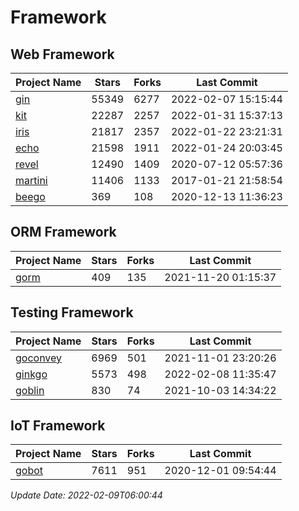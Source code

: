 # Framework

## Web Framework
| Project Name | Stars | Forks | Last Commit |
| ------------ | ----- | ----- | ----------- |
| [gin](https://github.com/gin-gonic/gin) | 55349 | 6277 | 2022-02-07 15:15:44 |
| [kit](https://github.com/go-kit/kit) | 22287 | 2257 | 2022-01-31 15:37:13 |
| [iris](https://github.com/kataras/iris) | 21817 | 2357 | 2022-01-22 23:21:31 |
| [echo](https://github.com/labstack/echo) | 21598 | 1911 | 2022-01-24 20:03:45 |
| [revel](https://github.com/revel/revel) | 12490 | 1409 | 2020-07-12 05:57:36 |
| [martini](https://github.com/go-martini/martini) | 11406 | 1133 | 2017-01-21 21:58:54 |
| [beego](https://github.com/astaxie/beego) | 369 | 108 | 2020-12-13 11:36:23 |

## ORM Framework
| Project Name | Stars | Forks | Last Commit |
| ------------ | ----- | ----- | ----------- |
| [gorm](https://github.com/jinzhu/gorm) | 409 | 135 | 2021-11-20 01:15:37 |

## Testing Framework
| Project Name | Stars | Forks | Last Commit |
| ------------ | ----- | ----- | ----------- |
| [goconvey](https://github.com/smartystreets/goconvey) | 6969 | 501 | 2021-11-01 23:20:26 |
| [ginkgo](https://github.com/onsi/ginkgo) | 5573 | 498 | 2022-02-08 11:35:47 |
| [goblin](https://github.com/franela/goblin) | 830 | 74 | 2021-10-03 14:34:22 |

## IoT Framework
| Project Name | Stars | Forks | Last Commit |
| ------------ | ----- | ----- | ----------- |
| [gobot](https://github.com/hybridgroup/gobot) | 7611 | 951 | 2020-12-01 09:54:44 |

*Update Date: 2022-02-09T06:00:44*